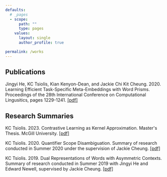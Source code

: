 ```yaml
---
defaults:
  # _pages
  - scope:
      path: ""
      type: pages
    values:
      layout: single
      author_profile: true

permalink: /works
---
```


<h2>Publications</h2>

Jingyi He, KC Tsiolis, Kian Kenyon-Dean, and Jackie Chi Kit Cheung. 2020. Learning Efficient Task-Specific
Meta-Embeddings with Word Prisms. Proceedings of the 28th International Conference on Computational
Lingusitics, pages 1229-1241. [[pdf]](https://www.aclweb.org/anthology/2020.coling-main.106.pdf)

<h2>Research Summaries</h2>

KC Tsiolis. 2023. Contrastive Learning as Kernel Approximation. Master's Thesis. McGill University. [[pdf]](https://arxiv.org/pdf/2309.02651)

KC Tsiolis. 2020. Quantifier Scope Disambiguation. Summary of research conducted in Summer 2020 under the supervision of Jackie Cheung. [[pdf]](summer2020_research_summary.pdf)

KC Tsiolis. 2019. Dual Representations of Words with Asymmetric Contexts. Summary of research conducted in Summer 2019 with Jingyi He and Edward Newell, supervised by Jackie Cheung. [[pdf]](summer2019_research_summary.pdf)